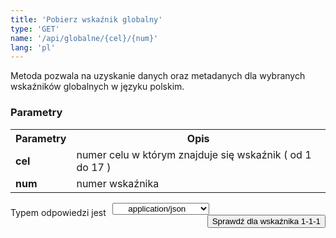 ```yaml
---
title: 'Pobierz wskaźnik globalny'
type: 'GET'
name: '/api/globalne/{cel}/{num}'
lang: 'pl'
---
```


Metoda pozwala na uzyskanie danych oraz metadanych dla wybranych wskaźników globalnych w języku polskim.

### Parametry

<table id='api_table'>
  <tr>
    <th><b>Parametry</b></th>
    <th><b>Opis</b></th>
  </tr>
  <tr>
    <td><b>cel</b></td>
    <td>numer celu w którym znajduje się wskaźnik ( od 1 do 17 )</td>
  </tr>
  <tr>
    <td><b>num</b></td>
    <td>numer wskaźnika</td>
  </tr>
</table>

<p style='float:left;margin-top: 7px;'>Typem odpowiedzi jest</p>
<select style='float:left;padding: 0px 15px;width: 155px;margin-left: 10px;text-align-last: center;'>
  <option>application/json</option>
</select>

<button style='float:right;' onclick="ShowExample2()">Sprawdź dla wskaźnika 1-1-1</button>

<div id='example2' style='display:none;'>

<h3 id="przykładowy-curl">Curl</h3>

<p><code class="highlighter-rouge">curl -X GET --header 'Accept: application/json' 'http://localhost:4000/sdg-indicators/api/globalne/1/1-1-1</code></p>

<h3 id="przykładowy-url">URL</h3>

<p><code class="highlighter-rouge">http://localhost:4000/sdg-indicators/api/globalne/1/1-1-1</code></p>

<h3 id="przykładowy-kod-odpowiedzi">Kod odpowiedzi</h3>

<p><code class="highlighter-rouge">200</code></p>

<h3 id="przykładowa-odpowiedź">Odpowiedź</h3>

<p><code class="highlighter-rouge">[
      {
         "metadane":[
                       {
                          "nazwa":" 1.1.1 Stopa ubóstwa według międzynarodowej granicy ubóstwa",
                          "cel":"Cel 1. Koniec z ubóstwem",
                          "zadanie":"1.1 Do 2030 roku wyeliminować skrajne ubóstwo na całym świecie aktualnie mierzone jako utrzymywanie się za mniej niż $1,25 dziennie",
                          "definicja":"Odsetek osób w gospodarstwach domowych, których dzienny dochód jest niższy od kwoty, określonej jako międzynarodowa granica ubóstwa (1,9 $ dziennie).",
                          "jednostka":"procent [%]",
                          "wymiary":"ogółem",
                          "metodologia":"Definicja wskaźnika: Odsetek osób z dochodem do dyspozycji poniżej progu zagrożenia ubóstwem, który określany jest dziennym dochodem do dyspozycji w wysokości 1,9 $. W celu zniwelowania różnic w mierzeniu ubóstwa ludnosci mieszkającej w różnych krajach zastosowano tzw. parytet siły nabywczej (PPP). PPP to rodzaj kursów wymiany walut, które stosuje się w celu przeliczenia wskaźników ekonomicznych wyrażonych w walutach krajowych na wspólną umowną walutę. Ze względu na zmieniające się realia ekonomiczno-społeczne, międzynarodowa granica ubóstwa musi być okresowo aktualizowana. Obecny próg został określony w październiku 2015. Wcześniej, wg aktualizacji Banku Światowego z 2008 r. międzynarodowa granica ubóstwa wynosiła 1,25 $.",
                          "zrodlo":"Główny Urząd Statystyczny",
                          "czestotliwosc":"Dane roczne; od 2010 r.",
                          "uwagi":""
                       }
          ],
         "dane":[
                       {
                        "ogółem":[
                           {
                              "2010":"0.2",
                              "2011":"0.3",
                              "2012":"0.3",
                              "2013":"0.2",
                              "2014":"0.4",
                              "2015":"0.4",
                              "2016":"0.5",
                              "2017":"0.3",
                              "2018":"0.3"
                           }
                        ]
                     }
          ]
      }
   ]</code></p>

</div>


<script>
function ShowExample2() {
  if($('#example2').css('display') == 'none')
  {
    $("#example2").css("display", "block");
  }else{
    $("#example2").css("display", "none");
  }
}
</script>
